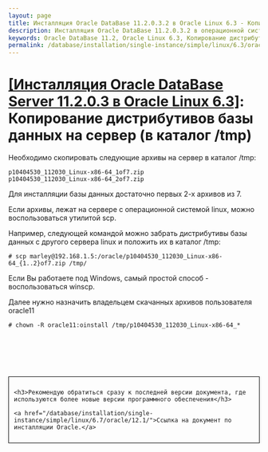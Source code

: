 ```yaml
---
layout: page
title: Инсталляция Oracle DataBase 11.2.0.3.2 в Oracle Linux 6.3 - Копирование дистрибутивов на сервер
description: Инсталляция Oracle DataBase 11.2.0.3.2 в операционной системе Oracle Linux 6.3 - Копирование дистрибутивов на сервер
keywords: Oracle DataBase 11.2, Oracle Linux 6.3, Копирование дистрибутивов на сервер
permalink: /database/installation/single-instance/simple/linux/6.3/oracle/11.2/copy-oracle-distrib-on-server/
---
```


# <a href="/database/installation/single-instance/simple/linux/6.3/oracle/11.2/">[Инсталляция Oracle DataBase Server 11.2.0.3 в Oracle Linux 6.3]</a>: Копирование дистрибутивов базы данных на сервер (в каталог /tmp)

Необходимо скопировать следующие архивы на сервер в каталог /tmp:

    p10404530_112030_Linux-x86-64_1of7.zip
    p10404530_112030_Linux-x86-64_2of7.zip

Для инсталляции базы данных достаточно первых 2-х архивов из 7.

Если архивы, лежат на сервере с операционной системой linux, можно воспользоваться утилитой scp.

Например, следующей командой можно забрать дистрибутивы базы данных с другого сервера linux и положить их в каталог /tmp:

    # scp marley@192.168.1.5:/oracle/p10404530_112030_Linux-x86-64_{1..2}of7.zip /tmp/

Если Вы работаете под Windows, самый простой способ - воспользоваться winscp.

Далее нужно назначить владельцем скачанных архивов пользователя oracle11

    # chown -R oracle11:oinstall /tmp/p10404530_112030_Linux-x86-64_*

<br/><br/>
<br/><br/>

<div style="padding:10px; border:thin solid black;">

    <h3>Рекомендую обратиться сразу к последней версии документа, где используются более новые версии программного обеспечения</h3>

    <a href="/database/installation/single-instance/simple/linux/6.7/oracle/12.1/">Ссылка на документ по инсталляции Oracle.</a>

</div>
